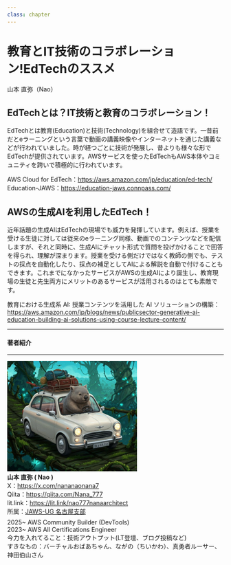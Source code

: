 ```yaml
---
class: chapter
---
```



# 教育とIT技術のコラボレーション!EdTechのススメ

<div class="flush-right">
山本 直弥（Nao）
</div>


## EdTechとは？IT技術と教育のコラボレーション！
EdTechとは教育(Education)と技術(Technology)を組合せて造語です。一昔前だとeラーニングという言葉で動画の講義映像やインターネットを通じた講義などが行われていました。時が経つごとに技術が発展し、昔よりも様々な形でEdTechが提供されています。AWSサービスを使ったEdTechもAWS本体やコミュニティを跨いで積極的に行われています。 

AWS Cloud for EdTech：<span class="footnote">https://aws.amazon.com/jp/education/ed-tech/</span>
Education-JAWS：<span class="footnote">https://education-jaws.connpass.com/</span>



## AWSの生成AIを利用したEdTech！
近年話題の生成AIはEdTechの現場でも威力を発揮しています。例えば、授業を受ける生徒に対しては従来のeラーニング同様、動画でのコンテンツなどを配信しますが、それと同時に、生成AIにチャット形式で質問を投げかけることで回答を得られ、理解が深まります。授業を受ける側だけではなく教師の側でも、テストの採点を自動化したり、採点の補足としてAIによる解説を自動で付けることもできます。これまでになかったサービスがAWSの生成AIにより誕生し、教育現場の生徒と先生両方にメリットのあるサービスが活用されるのはとても素敵です。


教育における生成系 AI: 授業コンテンツを活用した AI ソリューションの構築：<span class="footnote">https://aws.amazon.com/jp/blogs/news/publicsector-generative-ai-education-building-ai-solutions-using-course-lecture-content/</span>

<hr class="page-wrap" />

#### 著者紹介

---

<div class="author-profile">
    <img src="images/naosan.jpg" width="60%">
    <div>
        <div>
            <b>山本 直弥 ( Nao )</b></br> 
            X：<a href="https://x.com/nananaonana7">https://x.com/nananaonana7</a></br> 
            Qiita：<a href="https://qiita.com/Nana_777">https://qiita.com/Nana_777</a></br> 
            lit.link：<a href="https://qiita.com/Nana_777">https://lit.link/nao777nanaarchitect</a></br> 
            所属：<a href="https://jawsug-nagoya.connpass.com/">JAWS-UG 名古屋支部</a>
        </div>
    </div>
</div>
<p style="margin-top: 0.5em; margin-bottom: 2em;">
2025~ AWS Community Builder (DevTools) </br> 
2023~ AWS All Certifications Engineer </br> 
今力を入れてること：技術アウトプット(LT登壇、ブログ投稿など) </br> 
すきなもの：バーチャルおばあちゃん、ながの（ちいかわ）、真勇者ルーサー、神田伯山さん </br> 
</p>